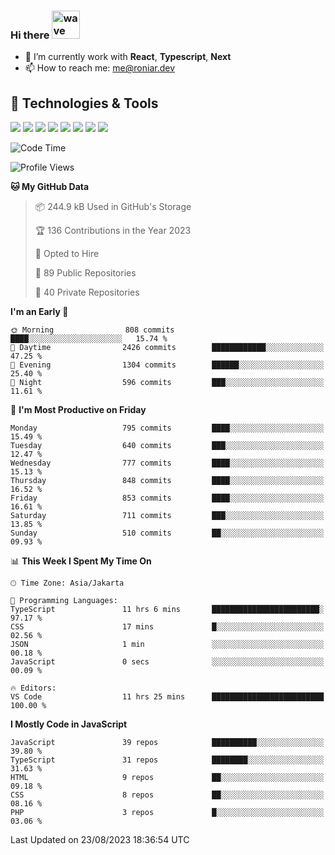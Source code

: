 ### Hi there <img src="https://i.ibb.co/q0Hx1KK/wave.gif" alt="wave" width="45px">

- 🌱 I’m currently work with **React**, **Typescript**, **Next**
- 📫 How to reach me: me@roniar.dev

## 🔧 Technologies & Tools

![](https://img.shields.io/badge/OS-Linux-informational?style=flat&logo=linux&logoColor=white&color=2bbc8a)
![](https://img.shields.io/badge/OS-Windows-informational?style=flat&logo=windows&logoColor=white&color=2bbc8a)
![](https://img.shields.io/badge/Code-JavaScript-informational?style=flat&logo=javascript&logoColor=white&color=2bbc8a)
![](https://img.shields.io/badge/Code-Golang-informational?style=flat&logo=go&logoColor=white&color=2bbc8a)
![](https://img.shields.io/badge/Code-React-informational?style=flat&logo=react&logoColor=white&color=2bbc8a)
![](https://img.shields.io/badge/Code-Next-informational?style=flat&logo=next.js&logoColor=white&color=2bbc8a)
![](https://img.shields.io/badge/Shell-Bash-informational?style=flat&logo=gnu-bash&logoColor=white&color=2bbc8a)
![](https://img.shields.io/badge/Tools-Docker-informational?style=flat&logo=docker&logoColor=white&color=2bbc8a)

<!--START_SECTION:waka-->
![Code Time](http://img.shields.io/badge/Code%20Time-1%2C490%20hrs%2043%20mins-blue)

![Profile Views](http://img.shields.io/badge/Profile%20Views-0-blue)

**🐱 My GitHub Data** 

> 📦 244.9 kB Used in GitHub's Storage 
 > 
> 🏆 136 Contributions in the Year 2023
 > 
> 💼 Opted to Hire
 > 
> 📜 89 Public Repositories 
 > 
> 🔑 40 Private Repositories 
 > 
**I'm an Early 🐤** 

```text
🌞 Morning                808 commits         ████░░░░░░░░░░░░░░░░░░░░░   15.74 % 
🌆 Daytime                2426 commits        ████████████░░░░░░░░░░░░░   47.25 % 
🌃 Evening                1304 commits        ██████░░░░░░░░░░░░░░░░░░░   25.40 % 
🌙 Night                  596 commits         ███░░░░░░░░░░░░░░░░░░░░░░   11.61 % 
```
📅 **I'm Most Productive on Friday** 

```text
Monday                   795 commits         ████░░░░░░░░░░░░░░░░░░░░░   15.49 % 
Tuesday                  640 commits         ███░░░░░░░░░░░░░░░░░░░░░░   12.47 % 
Wednesday                777 commits         ████░░░░░░░░░░░░░░░░░░░░░   15.13 % 
Thursday                 848 commits         ████░░░░░░░░░░░░░░░░░░░░░   16.52 % 
Friday                   853 commits         ████░░░░░░░░░░░░░░░░░░░░░   16.61 % 
Saturday                 711 commits         ███░░░░░░░░░░░░░░░░░░░░░░   13.85 % 
Sunday                   510 commits         ██░░░░░░░░░░░░░░░░░░░░░░░   09.93 % 
```


📊 **This Week I Spent My Time On** 

```text
🕑︎ Time Zone: Asia/Jakarta

💬 Programming Languages: 
TypeScript               11 hrs 6 mins       ████████████████████████░   97.17 % 
CSS                      17 mins             █░░░░░░░░░░░░░░░░░░░░░░░░   02.56 % 
JSON                     1 min               ░░░░░░░░░░░░░░░░░░░░░░░░░   00.18 % 
JavaScript               0 secs              ░░░░░░░░░░░░░░░░░░░░░░░░░   00.09 % 

🔥 Editors: 
VS Code                  11 hrs 25 mins      █████████████████████████   100.00 % 
```

**I Mostly Code in JavaScript** 

```text
JavaScript               39 repos            ██████████░░░░░░░░░░░░░░░   39.80 % 
TypeScript               31 repos            ████████░░░░░░░░░░░░░░░░░   31.63 % 
HTML                     9 repos             ██░░░░░░░░░░░░░░░░░░░░░░░   09.18 % 
CSS                      8 repos             ██░░░░░░░░░░░░░░░░░░░░░░░   08.16 % 
PHP                      3 repos             █░░░░░░░░░░░░░░░░░░░░░░░░   03.06 % 
```




 Last Updated on 23/08/2023 18:36:54 UTC
<!--END_SECTION:waka-->
